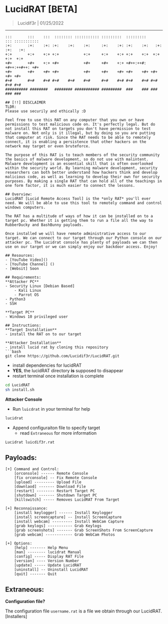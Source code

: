 # LucidRAT [BETA]
> Lucidif3r | 01/25/2022
---

```
:::       :::    :::  :::::::: ::::::::::: :::::::::  :::::::::      ::: :::::::::::
:+:       :+:    :+: :+:    :+:    :+:     :+:    :+: :+:    :+:   :+: :+:   :+:      
+:+       +:+    +:+ +:+           +:+     +:+    +:+ +:+    +:+  +:+   +:+  +:+       
+#+       +#+    +:+ +#+           +#+     +#+    +:+ +#++:++#:  +#++:++#++: +#+        
+#+       +#+    +#+ +#+           +#+     +#+    +#+ +#+    +#+ +#+     +#+ +#+         
#+#       #+#    #+# #+#    #+#    #+#     #+#    #+# #+#    #+# #+#     #+# #+#          
########## ########   ######## ########### #########  ###    ### ###     ### ###           

## [!!] DISCLAIMER
TLDR:
Please use securily and ethically :D

Feel free to use this RAT on any computer that you own or have permissions to test malicious code on. It's perfectly legal. But do not install this RAT on targets you don't have permission to test malware on. Not only is it illegal, but by doing so you are putting that computer at risk. Since the RAT needs to be able to remotely connect, it is enabling a persistence that other hackers on the network may target or even bruteforce.

The purpose of this RAT is to teach members of the security community the basics of malware development, so do not use with malintent. Malware development is an essential skill that is often overlooked within the security world. By learning malware development, security researchers can both better understand how hackers think and develop malicious code, as well as learning to develop their own for security purposes. By making a single RAT that can hold all of the teachings in one form factor, it is much easier to connect the lessons.

## Overview:
LucidRAT [Lucid Remote Access Tool] is the *only RAT* you'll ever need. We will be able to use this tool to remotely command and control windows computers.

The RAT has a multitude of ways of how it can be installed on to a target pc. Whether it is getting them to run a file all the way to RubberDucky and BashBunny payloads.

Once installed we will have remote administrative access to our target. We can connect to our target through our Python console on our attacker pc. The Lucidrat console has plenty of payloads we can then use on our target or we can simply enjoy our backdoor access. Enjoy!

## Resources:
- [YouTube Video]()
- [YouTube Channel] ()
- [Websit] Soon

## Requirements:
**Attacker PC**
- Security Linux [Debian Based]
    - Kali Linux
    - Parrot OS
- Python3
- SSH

**Target PC**
- Windows 10 privileged user

## Instructions:
**Target Installation**
- install the RAT on to our target

**Attacker Installation**
- install lucid rat by cloning this repository
```bash
git clone https://github.com/Lucidif3r/LucidRAT.git
```
- install dependencies for lucidRAT
- **YES**, the lucidRAT directory **is** supposed to disappear
- restart terminal once installation is complete
```bash
cd LucidRAT
sh install.sh
```

**Attacker Console**
- Run `luicdrat` in your terminal for help
```bash
lucidrat
```
- Append configuraiton file to specify target
    - read `Extraneous` for more information
```bash
Lucidrat luicdif3r.rat
```

## Payloads:
```
[+] Command and Control:
    [orconsole] ------ Remote Console
    [fix orconsole] -- Fix Remote Console
    [upload] --------- Upload File
    [downlaod] ------- Download File
    [restart] -------- Restart Target PC
    [shutdown] ------- Shutdown Target PC
    [killswitch] ----- Removes LucidRAT From Target

[+] Reconnaissance:
    [install keylogger] ------ Install Keylogger
    [install screencapture] -- Install ScreenCapture
    [install webcam] --------- Install WebCam Capture
    [grab keylogs] ----------- Grab Keylogs
    [grab screenshots] ------- Grab ScreenShots From ScreenCapture
    [grab webcam] ------------ Grab WebCam Photos

[+] Options:
    [help] ------- Help Menu
    [man] -------- lucidrat Manual
    [config] ----- Display RAT File
    [version] ---- Version Number
    [update] ----- Update LucidRAT
    [uninstall] -- Uninstall LucidRAT
    [quit] ------- Quit
```

## Extraneous:

**Configuration file?**

The configuration file `username.rat` is a file we obtain through our LucidRAT.[Installers]
